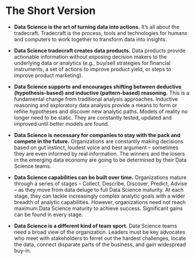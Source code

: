 The Short Version
===========
- **Data Science is the art of turning data into actions.** It’s all about the tradecraft. Tradecraft is the process, tools and technologies for humans and computers to work together to transform data into insights.

- **Data Science tradecraft creates data products.** Data products provide actionable information without exposing decision makers to the underlying data or analytics (e.g., buy/sell strategies for financial instruments, a set of actions to improve product yield, or steps to improve product marketing).

- **Data Science supports and encourages shifting between deductive (hypothesis-based) and inductive (pattern-based) reasoning.** This is a fundamental change from traditional analysis approaches. Inductive reasoning and exploratory data analysis provide a means to form or refine hypotheses and discover new analytic paths. Models of reality no longer need to be static. They are constantly tested, updated and improved until better models are found. 

- **Data Science is necessary for companies to stay with the pack and compete in the future.** Organizations are constantly making decisions based on gut instinct, loudest voice and best argument – sometimes they are even informed by real information. The winners and the losers in the emerging data economy are going to be determined by their Data Science teams. 

- **Data Science capabilities can be built over time.** Organizations mature through a series of stages – Collect, Describe, Discover, Predict, Advise – as they move from data deluge to full Data Science maturity. At each stage, they can tackle increasingly complex analytic goals with a wider breadth of analytic capabilities. However, organizations need not reach maximum Data Science maturity to achieve success. Significant gains can be found in every stage.

- **Data Science is a different kind of team sport.** Data Science teams need a broad view of the organization. Leaders must be key advocates who meet with stakeholders to ferret out the hardest challenges, locate the data, connect disparate parts of the business, and gain widespread buy-in.

